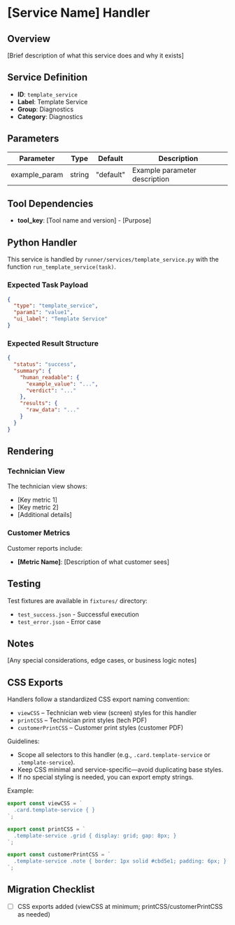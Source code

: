 # [Service Name] Handler

## Overview

[Brief description of what this service does and why it exists]

## Service Definition

- **ID**: `template_service`
- **Label**: Template Service
- **Group**: Diagnostics
- **Category**: Diagnostics

## Parameters

| Parameter     | Type   | Default   | Description                   |
| ------------- | ------ | --------- | ----------------------------- |
| example_param | string | "default" | Example parameter description |

## Tool Dependencies

- **tool_key**: [Tool name and version] - [Purpose]

## Python Handler

This service is handled by `runner/services/template_service.py` with the function `run_template_service(task)`.

### Expected Task Payload

```json
{
  "type": "template_service",
  "param1": "value1",
  "ui_label": "Template Service"
}
```

### Expected Result Structure

```json
{
  "status": "success",
  "summary": {
    "human_readable": {
      "example_value": "...",
      "verdict": "..."
    },
    "results": {
      "raw_data": "..."
    }
  }
}
```

## Rendering

### Technician View

The technician view shows:

- [Key metric 1]
- [Key metric 2]
- [Additional details]

### Customer Metrics

Customer reports include:

- **[Metric Name]**: [Description of what customer sees]

## Testing

Test fixtures are available in `fixtures/` directory:

- `test_success.json` - Successful execution
- `test_error.json` - Error case

## Notes

[Any special considerations, edge cases, or business logic notes]

## CSS Exports

Handlers follow a standardized CSS export naming convention:

- `viewCSS` – Technician web view (screen) styles for this handler
- `printCSS` – Technician print styles (tech PDF)
- `customerPrintCSS` – Customer print styles (customer PDF)

Guidelines:

- Scope all selectors to this handler (e.g., `.card.template-service` or `.template-service`).
- Keep CSS minimal and service-specific—avoid duplicating base styles.
- If no special styling is needed, you can export empty strings.

Example:

```js
export const viewCSS = `
  .card.template-service { }
`;

export const printCSS = `
  .template-service .grid { display: grid; gap: 8px; }
`;

export const customerPrintCSS = `
  .template-service .note { border: 1px solid #cbd5e1; padding: 6px; }
`;
```

## Migration Checklist

- [ ] CSS exports added (viewCSS at minimum; printCSS/customerPrintCSS as needed)
